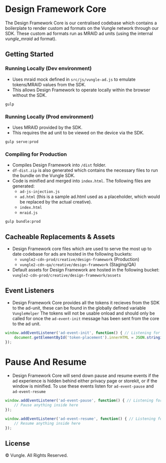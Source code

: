 # Design Framework Core

The Design Framework Core is our centralised codebase which contains a boilerplate to render custom ad formats on the Vungle network through our SDK. These custom ad formats run as MRAID ad units (using the internal *vungle_mraid* ad format).


## Getting Started
### Running Locally (Dev environment)
- Uses mraid mock defined in `src/js/vungle-ad.js` to emulate tokens/MRAID values from the SDK.
- This allows Design Framework to operate locally within the browser without the SDK.
```
gulp
```

### Running Locally (Prod environment)
- Uses MRAID provided by the SDK.
- This requires the ad unit to be viewed on the device via the SDK.
```
gulp serve:prod
```

### Compiling for Production
- Compiles Design Framework into `/dist` folder.
- `df-dist.zip` is also generated which contains the necessary files to run the bundle on the Vungle SDK.
- Code is minified and merged into `index.html`. The following files are generated:
	- `ad-js-injection.js`
	- `ad.html` (this is a sample ad.html used as a placeholder, which would be replaced by the actual creative).
	- `index.html`
	- `mraid.js`
```
gulp bundle:prod
```


## Cacheable Replacements & Assets
- Design Framework core files which are used to serve the most up to date codebase for ads are hosted in the following buckets:
	- `vungle2-cdn-prod/creative/design-framework` (Production)
	- `vungle2-cdn-qa/creative/design-framework` (Staging/QA)
- Default assets for Design Framework are hosted in the following bucket: `vungle2-cdn-prod/creative/design-framework/assets`

## Event Listeners 
- Design Framework Core provides all the tokens it recieves from the SDK to the ad-unit, these can be found in the globally defined variable `VungleHelper` The tokens will not be usable onload and should only be called for once the `ad-event-init` message has been sent from the core to the ad unit. 
```javascript
window.addEventListener('ad-event-init', function() { // Listening for event from Design Framework Core
	document.getElementById('token-placement').innerHTML = JSON.stringify(VungleHelper.tokens, undefined, 2) // VungleHelper.tokens will now be defined and contain all the tokens provided from Design Framework Core.
});
```
# Pause And Resume 
- Design Framework Core will send down pause and resume events if the ad experience is hidden behind either privacy page or storekit, or if the window is minified. To use these events listen for `ad-event-pause` and `ad-event-resume` 

```javascript
window.addEventListener('ad-event-pause', function() { // Listening for event from Design Framework Core
	// Pause anything inside here
});
```

```javascript
window.addEventListener('ad-event-resume', function() { // Listening for event from Design Framework Core
	// Resume anything inside here
});
```

## License
© Vungle. All Rights Reserved. 